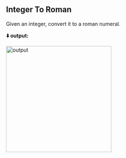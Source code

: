 <b><h2>Integer To Roman</h2></b>
Given an integer, convert it to a roman numeral.

<b>⬇️ output:</b>

<img width="289" alt="output" src="https://user-images.githubusercontent.com/102757595/218280189-b646f054-7d12-4310-ae6b-ce8e8804f606.png">
